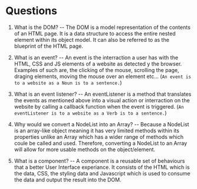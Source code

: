 # Questions

1. What is the DOM?
-- The DOM is a model representation of the contents of an HTML page. It is a data structure to access the entire nested element within its object model. It can also be referred to as the blueprint of the HTML page.

2. What is an event?
-- An event is the interraction a user has with the HTML, CSS and JS elements of a website as detected y the browser. Examples of such are, the clicking of the mouse, scrolling the page, draging elements, moving the mouse over an element etc... (`An event is to a website as a Noun is to a sentence.`)

3. What is an event listener?
-- An eventListener is a method that translates the events as mentioned above into a visual action or interraction on the website by calling a callback function when the event is triggered. (`An eventListener is to a website as a Verb is to a sentence.`)

4. Why would we convert a NodeList into an Array?
-- Because a NodeList is an array-like object meaning it has very limited methods within its properties unlike an Array which has a wider range of methods which coule be called and used. Therefore, converting a NodeList to an Array will allow for more usable methods on the object/element.

5. What is a component? 
-- A component is a reusable set of behaviours that a better User Interface experiance. It consists of the HTML which is the data, CSS, the styling data and Javascript which is used to consume the data and output the result into the DOM.